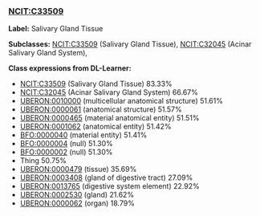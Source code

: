 
### [NCIT:C33509](http://purl.obolibrary.org/obo/NCIT_C33509)
**Label:** Salivary Gland Tissue

**Subclasses:** [NCIT:C33509](http://purl.obolibrary.org/obo/NCIT_C33509) (Salivary Gland Tissue), [NCIT:C32045](http://purl.obolibrary.org/obo/NCIT_C32045) (Acinar Salivary Gland System), 

**Class expressions from DL-Learner:**

- [NCIT:C33509](http://purl.obolibrary.org/obo/NCIT_C33509) (Salivary Gland Tissue) 83.33%
- [NCIT:C32045](http://purl.obolibrary.org/obo/NCIT_C32045) (Acinar Salivary Gland System) 66.67%
- [UBERON:0010000](http://purl.obolibrary.org/obo/UBERON_0010000) (multicellular anatomical structure) 51.61%
- [UBERON:0000061](http://purl.obolibrary.org/obo/UBERON_0000061) (anatomical structure) 51.57%
- [UBERON:0000465](http://purl.obolibrary.org/obo/UBERON_0000465) (material anatomical entity) 51.51%
- [UBERON:0001062](http://purl.obolibrary.org/obo/UBERON_0001062) (anatomical entity) 51.42%
- [BFO:0000040](http://purl.obolibrary.org/obo/BFO_0000040) (material entity) 51.41%
- [BFO:0000004](http://purl.obolibrary.org/obo/BFO_0000004) (null) 51.30%
- [BFO:0000002](http://purl.obolibrary.org/obo/BFO_0000002) (null) 51.30%
- Thing 50.75%
- [UBERON:0000479](http://purl.obolibrary.org/obo/UBERON_0000479) (tissue) 35.69%
- [UBERON:0003408](http://purl.obolibrary.org/obo/UBERON_0003408) (gland of digestive tract) 27.09%
- [UBERON:0013765](http://purl.obolibrary.org/obo/UBERON_0013765) (digestive system element) 22.92%
- [UBERON:0002530](http://purl.obolibrary.org/obo/UBERON_0002530) (gland) 21.62%
- [UBERON:0000062](http://purl.obolibrary.org/obo/UBERON_0000062) (organ) 18.79%


